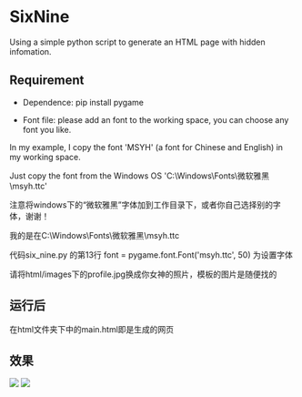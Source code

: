 # SixNine
Using a simple python script to generate an HTML page with hidden infomation.

## Requirement

* Dependence: pip install pygame

* Font file: please add an font to the working space, you can choose any font you like.

In my example, I copy the font 'MSYH' (a font for Chinese and English) in my working space.

Just copy the font from the Windows OS 'C:\Windows\Fonts\微软雅黑\msyh.ttc'

注意将windows下的“微软雅黑”字体加到工作目录下，或者你自己选择别的字体，谢谢！

我的是在C:\Windows\Fonts\微软雅黑\msyh.ttc

代码six_nine.py 的第13行 font = pygame.font.Font('msyh.ttc', 50) 为设置字体

请将html/images下的profile.jpg换成你女神的照片，模板的图片是随便找的

## 运行后
在html文件夹下中的main.html即是生成的网页

## 效果
![](https://pic4.zhimg.com/50/v2-64c4a7cd3a4708bcf81126a831d40cb3_hd.jpg)
![](https://pic1.zhimg.com/50/v2-c909646e34adb2ffc6285a457e6b08d0_hd.jpg)

